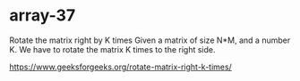 # array-37
Rotate the matrix right by K times
Given a matrix of size N*M, and a number K. We have to rotate the matrix K times to the right side.

https://www.geeksforgeeks.org/rotate-matrix-right-k-times/
